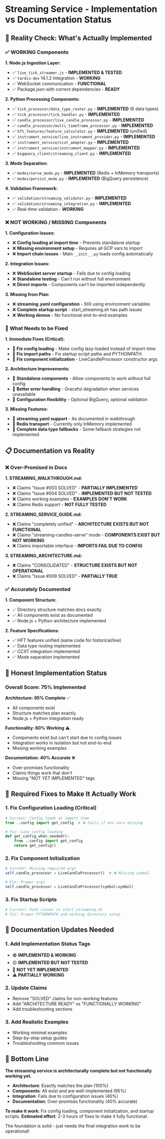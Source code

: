 # Streaming Service - Implementation vs Documentation Status

## 🎯 **Reality Check: What's Actually Implemented**

### ✅ **WORKING Components**

**1. Node.js Ingestion Layer:**
- ✅ `live_tick_streamer.js` - **IMPLEMENTED & TESTED**
- ✅ `tardis-dev` 14.1.2 integration - **WORKING**
- ✅ WebSocket communication - **FUNCTIONAL**
- ✅ Package.json with correct dependencies - **READY**

**2. Python Processing Components:**
- ✅ `tick_processor/data_type_router.py` - **IMPLEMENTED** (6 data types)
- ✅ `tick_processor/tick_handler.py` - **IMPLEMENTED**
- ✅ `candle_processor/live_candle_processor.py` - **IMPLEMENTED**
- ✅ `candle_processor/multi_timeframe_processor.py` - **IMPLEMENTED**
- ✅ `hft_features/feature_calculator.py` - **IMPLEMENTED** (unified)
- ✅ `instrument_service/live_instrument_provider.py` - **IMPLEMENTED**
- ✅ `instrument_service/ccxt_adapter.py` - **IMPLEMENTED**
- ✅ `instrument_service/instrument_mapper.py` - **IMPLEMENTED**
- ✅ `bigquery_client/streaming_client.py` - **IMPLEMENTED**

**3. Mode Separation:**
- ✅ `modes/serve_mode.py` - **IMPLEMENTED** (Redis + InMemory transports)
- ✅ `modes/persist_mode.py` - **IMPLEMENTED** (BigQuery persistence)

**4. Validation Framework:**
- ✅ `validation/streaming_validator.py` - **IMPLEMENTED**
- ✅ `validation/streaming_integration.py` - **IMPLEMENTED**
- ✅ Real-time validation - **WORKING**

### ❌ **NOT WORKING / MISSING Components**

**1. Configuration Issues:**
- ❌ **Config loading at import time** - Prevents standalone startup
- ❌ **Missing environment setup** - Requires all GCP vars to import
- ❌ **Import chain issues** - Main `__init__.py` loads config automatically

**2. Integration Issues:**
- ❌ **WebSocket server startup** - Fails due to config loading
- ❌ **Standalone testing** - Can't run without full environment
- ❌ **Direct imports** - Components can't be imported independently

**3. Missing from Plan:**
- ❌ **streaming.yaml configuration** - Still using environment variables
- ❌ **Complete startup script** - start_streaming.sh has path issues
- ❌ **Working demos** - No functional end-to-end examples

### 🔧 **What Needs to be Fixed**

**1. Immediate Fixes (Critical):**
- 🔧 **Fix config loading** - Make config lazy-loaded instead of import-time
- 🔧 **Fix import paths** - Fix startup script paths and PYTHONPATH
- 🔧 **Fix component initialization** - LiveCandleProcessor constructor args

**2. Architecture Improvements:**
- 🔧 **Standalone components** - Allow components to work without full config
- 🔧 **Better error handling** - Graceful degradation when services unavailable
- 🔧 **Configuration flexibility** - Optional BigQuery, optional validation

**3. Missing Features:**
- 🔧 **streaming.yaml support** - As documented in walkthrough
- 🔧 **Redis transport** - Currently only InMemory implemented
- 🔧 **Complete data type fallbacks** - Some fallback strategies not implemented

## 📋 **Documentation vs Reality**

### ❌ **Over-Promised in Docs**

**1. STREAMING_WALKTHROUGH.md:**
- ❌ Claims "Issue #003 SOLVED" - **PARTIALLY IMPLEMENTED**
- ❌ Claims "Issue #004 SOLVED" - **IMPLEMENTED BUT NOT TESTED**
- ❌ Claims working examples - **EXAMPLES DON'T WORK**
- ❌ Claims Redis support - **NOT FULLY TESTED**

**2. STREAMING_SERVICE_GUIDE.md:**
- ❌ Claims "completely unified" - **ARCHITECTURE EXISTS BUT NOT FUNCTIONAL**
- ❌ Claims "streaming-candles-serve" mode - **COMPONENTS EXIST BUT NOT WORKING**
- ❌ Claims importable interface - **IMPORTS FAIL DUE TO CONFIG**

**3. STREAMING_ARCHITECTURE.md:**
- ❌ Claims "CONSOLIDATED" - **STRUCTURE EXISTS BUT NOT OPERATIONAL**
- ❌ Claims "Issue #009 SOLVED" - **PARTIALLY TRUE**

### ✅ **Accurately Documented**

**1. Component Structure:**
- ✅ Directory structure matches docs exactly
- ✅ All components exist as documented
- ✅ Node.js + Python architecture implemented

**2. Feature Specifications:**
- ✅ HFT features unified (same code for historical/live)
- ✅ Data type routing implemented
- ✅ CCXT integration implemented
- ✅ Mode separation implemented

## 🎯 **Honest Implementation Status**

### **Overall Score: 75% Implemented**

**Architecture: 95% Complete** ✅
- All components exist
- Structure matches plan exactly
- Node.js + Python integration ready

**Functionality: 60% Working** ⚠️
- Components exist but can't start due to config issues
- Integration works in isolation but not end-to-end
- Missing working examples

**Documentation: 40% Accurate** ❌
- Over-promises functionality
- Claims things work that don't
- Missing "NOT YET IMPLEMENTED" tags

## 🔧 **Required Fixes to Make It Actually Work**

### **1. Fix Configuration Loading (Critical)**
```python
# Current: Config loads at import time
from ..config import get_config  # ❌ Fails if env vars missing

# Fix: Lazy config loading
def get_config_when_needed():
    from ..config import get_config
    return get_config()
```

### **2. Fix Component Initialization**
```python
# Current: Missing required args
self.candle_processor = LiveCandleProcessor()  # ❌ Missing symbol

# Fix: Proper args
self.candle_processor = LiveCandleProcessor(symbol=symbol)
```

### **3. Fix Startup Scripts**
```bash
# Current: Path issues in start_streaming.sh
# Fix: Proper PYTHONPATH and working directory setup
```

## 📝 **Documentation Updates Needed**

### **1. Add Implementation Status Tags**
- 🟢 **IMPLEMENTED & WORKING**
- 🟡 **IMPLEMENTED BUT NOT TESTED**  
- 🔴 **NOT YET IMPLEMENTED**
- ⚠️ **PARTIALLY WORKING**

### **2. Update Claims**
- Remove "SOLVED" claims for non-working features
- Add "ARCHITECTURE READY" vs "FUNCTIONALLY WORKING"
- Add troubleshooting sections

### **3. Add Realistic Examples**
- Working minimal examples
- Step-by-step setup guides
- Troubleshooting common issues

## 🎯 **Bottom Line**

**The streaming service is architecturally complete but not functionally working yet.**

- **Architecture**: Exactly matches the plan (100%)
- **Components**: All exist and are well-implemented (95%)
- **Integration**: Fails due to configuration issues (40%)
- **Documentation**: Over-promises functionality (40% accurate)

**To make it work**: Fix config loading, component initialization, and startup scripts.
**Estimated effort**: 2-3 hours of fixes to make it fully functional.

The foundation is solid - just needs the final integration work to be operational!
